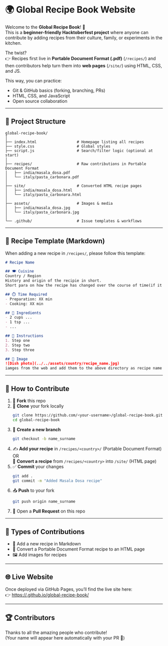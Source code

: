 # 🌍 Global Recipe Book Website

Welcome to the **Global Recipe Book**! 🎉  
This is a **beginner-friendly Hacktoberfest project** where anyone can contribute by adding recipes from their culture, family, or experiments in the kitchen.

The twist?  
👉 Recipes first live in **Portable Document Format (.pdf)** (`/recipes/`) and then contributors help turn them into **web pages** (`/site/`) using HTML, CSS, and JS.  

This way, you can practice:
- Git & GitHub basics (forking, branching, PRs)
- HTML, CSS, and JavaScript
- Open source collaboration

---

## 📂 Project Structure

```
global-recipe-book/
│
├── index.html                  # Homepage listing all recipes
├── style.css                   # Global styles
├── script.js                   # Search/filter logic (optional at start)
│
├── recipes/                    # Raw contributions in Portable Document Format
│   ├── india/masala_dosa.pdf
│   └── italy/pasta_carbonara.pdf
│
├── site/                       # Converted HTML recipe pages
│   ├── india/masala_dosa.html
│   └── italy/pasta_carbonara.html
│
├── assets/                     # Images & media
│   ├── india/masala_dosa.jpg
│   └── italy/pasta_carbonara.jpg
│
└── .github/                    # Issue templates & workflows
```

---

## 🧾 Recipe Template (Markdown)

When adding a new recipe in `/recipes/`, please follow this template:

```markdown
# Recipe Name

## 🍽️ Cuisine
Country / Region
History and origin of the recipie in short. 
Short para on how the recipe has changed over the course of time(if it has changed)

## ⏱️ Time Required
- Preparation: XX min
- Cooking: XX min

## 🥗 Ingredients
- 2 cups ...
- 1 tsp ...
- ...

## 🍳 Instructions
1. Step one
2. Step two
3. Step three

## 📸 Image 
![Dish photo](../../assets/country/recipe_name.jpg)
iamges from the web and add them to the above directory as recipe name in jpg format only
```

---

## 🚀 How to Contribute

1. 🍴 **Fork** this repo  
2. 🌿 **Clone** your fork locally  
   ```bash
   git clone https://github.com/<your-username>/global-recipe-book.git
   cd global-recipe-book
   ```
3. 🔀 **Create a new branch**  
   ```bash
   git checkout -b name_surname
   ```
4. ✍️ **Add your recipe** in `/recipes/<country>/` (Portable Document Format)  
   OR  
   🎨 **Convert a recipe** from `/recipes/<country>` into `/site/` (HTML page)  
5. ✅ **Commit** your changes  
   ```bash
   git add .
   git commit -m "Added Masala Dosa recipe"
   ```
6. 📤 **Push** to your fork  
   ```bash
   git push origin name_surname
   ```
7. 🔁 Open a **Pull Request** on this repo

---

## 📝 Types of Contributions

- 🥘 Add a new recipe in Markdown  
- 🍕 Convert a Portable Document Format recipe to an HTML page  
- 🖼️ Add images for recipes  

---

## 🌐 Live Website

Once deployed via GitHub Pages, you’ll find the live site here:  
👉 [https://<your-username>.github.io/global-recipe-book/](https://<your-username>.github.io/global-recipe-book/)

---

## 🏆 Contributors

Thanks to all the amazing people who contribute!  
(Your name will appear here automatically with your PR 🎉)
